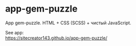 # app-gem-puzzle
App gem-puzzle. HTML + CSS (SCSS) + чистый JavaScript.

See app:  
https://sitecreator143.github.io/app-gem-puzzle/
